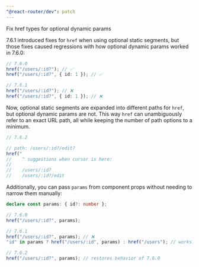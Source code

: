```yaml
---
"@react-router/dev": patch
---
```


Fix href types for optional dynamic params

7.6.1 introduced fixes for `href` when using optional static segments,
but those fixes caused regressions with how optional dynamic params worked in 7.6.0:

```ts
// 7.6.0
href("/users/:id?"); // ✅
href("/users/:id?", { id: 1 }); // ✅

// 7.6.1
href("/users/:id?"); // ❌
href("/users/:id?", { id: 1 }); // ❌
```

Now, optional static segments are expanded into different paths for `href`, but optional dynamic params are not.
This way `href` can unambiguously refer to an exact URL path, all while keeping the number of path options to a minimum.

```ts
// 7.6.2

// path: /users/:id?/edit?
href("
//    ^ suggestions when cursor is here:
//
//    /users/:id?
//    /users/:id?/edit
```

Additionally, you can pass `params` from component props without needing to narrow them manually:

```ts
declare const params: { id?: number };

// 7.6.0
href("/users/:id?", params);

// 7.6.1
href("/users/:id?", params); // ❌
"id" in params ? href("/users/:id", params) : href("/users"); // works... but is annoying

// 7.6.2
href("/users/:id?", params); // restores behavior of 7.6.0
```
